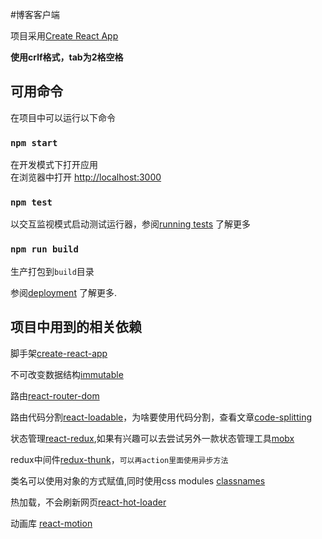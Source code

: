 #博客客户端

项目采用[Create React App](https://github.com/facebook/create-react-app)

**使用crlf格式，tab为2格空格**

## 可用命令

在项目中可以运行以下命令

### `npm start`

在开发模式下打开应用<br>
在浏览器中打开 [http://localhost:3000](http://localhost:3000)

### `npm test`

以交互监视模式启动测试运行器，参阅[running tests](https://facebook.github.io/create-react-app/docs/running-tests) 了解更多

### `npm run build`

生产打包到`build`目录

参阅[deployment](https://facebook.github.io/create-react-app/docs/deployment) 了解更多.

## 项目中用到的相关依赖

脚手架[create-react-app](https://github.com/facebook/create-react-app)

不可改变数据结构[immutable](https://www.npmjs.com/package/immutable)

路由[react-router-dom](https://reacttraining.com/react-router/web/guides/quick-start)

路由代码分割[react-loadable](https://serverless-stack.com/chapters/code-splitting-in-create-react-app.html)，为啥要使用代码分割，查看文章[code-splitting](https://serverless-stack.com/chapters/code-splitting-in-create-react-app.html)

状态管理[react-redux](https://github.com/reduxjs/react-redux),如果有兴趣可以去尝试另外一款状态管理工具[mobx](https://cn.mobx.js.org/)

redux中间件[redux-thunk](https://www.npmjs.com/package/redux-thunk)，`可以再action里面使用异步方法`

类名可以使用对象的方式赋值,同时使用css modules [classnames](https://www.npmjs.com/package/classnames)

热加载，不会刷新网页[react-hot-loader](https://github.com/gaearon/react-hot-loader)

动画库 [react-motion](https://github.com/chenglou/react-motion)